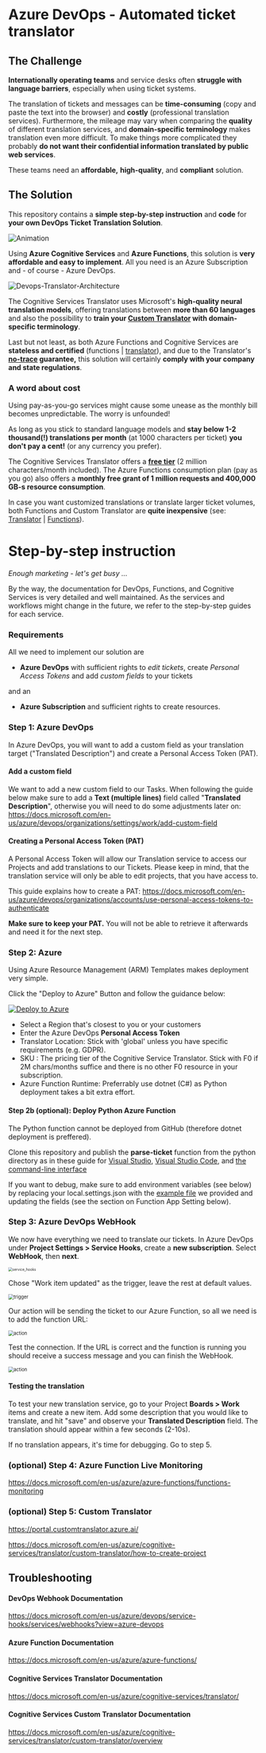 # Azure DevOps - Automated ticket translator

## The Challenge

**Internationally operating teams** and service desks often **struggle with language barriers**, especially when using ticket systems.

The translation of tickets and messages can be **time-consuming** (copy and paste the text into the browser) and **costly** (professional translation services). Furthermore, the mileage may vary when comparing the **quality** of different translation services, and **domain-specific terminology** makes translation even more difficult. To make things more complicated they probably **do not want their confidential information translated by public web services**.

These teams need an **affordable,** **high-quality**, and **compliant** solution.

## The Solution

This repository contains a **simple step-by-step instruction** and **code** for **your own DevOps Ticket Translation Solution**.

![Animation](/docs/images/animation.gif)

Using **Azure Cognitive Services** and **Azure Functions**, this solution is **very affordable and easy to implement**. All you need is an Azure Subscription and - of course - Azure DevOps.

![Devops-Translator-Architecture](/docs/images/architecture_devops_translator.png)

The Cognitive Services Translator uses Microsoft's **high-quality neural translation models**, offering translations between **more than 60 languages** and also the possibility to **train your [Custom Translator](https://docs.microsoft.com/en-us/azure/cognitive-services/translator/translator-info-overview#language-customization) with domain-specific terminology**.

Last but not least, as both Azure Functions and Cognitive Services are **stateless and certified** (functions | [translator](https://www.microsoft.com/en-us/translator/business/notrace/#compliance)), and due to the Translator's **[no-trace](https://www.microsoft.com/en-us/translator/business/notrace/) guarantee,** this solution will certainly **comply with your company and state regulations**.

### A word about cost

Using pay-as-you-go services might cause some unease as the monthly bill becomes unpredictable. The worry is unfounded!

As long as you stick to standard language models and **stay below 1-2 thousand(!) translations per month** (at 1000 characters per ticket) **you don't pay a cent!** (or any currency you prefer).

The Cognitive Services Translator offers a **[free tier](https://azure.microsoft.com/en-us/pricing/details/cognitive-services/translator/)** (2 million characters/month included). The Azure Functions consumption plan (pay as you go) also offers a **monthly free grant of 1 million requests and 400,000 GB-s resource consumption**.

In case you want customized translations or translate larger ticket volumes, both Functions and Custom Translator are **quite inexpensive** (see: [Translator](https://azure.microsoft.com/en-us/pricing/details/cognitive-services/translator/) | [Functions](https://azure.microsoft.com/en-us/pricing/details/functions/)).

# Step-by-step instruction

_Enough marketing - let's get busy ..._

By the way, the documentation for DevOps, Functions, and Cognitive Services is very detailed and well maintained. As the services and workflows might change in the future, we refer to the step-by-step guides for each service.

### Requirements

All we need to implement our solution are

- **Azure DevOps** with sufficient rights to _edit tickets_, create _Personal Access Tokens_ and add _custom fields_ to your tickets

and an

- **Azure Subscription** and sufficient rights to create resources.

### Step 1: Azure DevOps

In Azure DevOps, you will want to add a custom field as your translation target ("Translated Description") and create a Personal Access Token (PAT).

#### Add a custom field

We want to add a new custom field to our Tasks. When following the guide below make sure to add a **Text (multiple lines)** field called "**Translated Description**", otherwise you will need to do some adjustments later on: https://docs.microsoft.com/en-us/azure/devops/organizations/settings/work/add-custom-field

#### Creating a Personal Access Token (PAT)

A Personal Access Token will allow our Translation service to access our Projects and add translations to our Tickets. Please keep in mind, that the translation service will only be able to edit projects, that you have access to.

This guide explains how to create a PAT: https://docs.microsoft.com/en-us/azure/devops/organizations/accounts/use-personal-access-tokens-to-authenticate

**Make sure to keep your PAT.** You will not be able to retrieve it afterwards and need it for the next step.

### Step 2: Azure

Using Azure Resource Management (ARM) Templates makes deployment very simple.

Click the "Deploy to Azure" Button and follow the guidance below:

[![Deploy to Azure](https://aka.ms/deploytoazurebutton)](https://portal.azure.com/#create/Microsoft.Template/uri/https%3A%2F%2Fraw.githubusercontent.com%2Fjplck%2Fdevops-ticket-translation-function%2Fpython-deployment-button%2Fazuredeploy.json)

* Select a Region that's closest to you or your customers
* Enter the Azure DevOps **Personal Access Token**
* Translator Location: Stick with 'global' unless you have specific requirements (e.g. GDPR).
* SKU : The pricing tier of the Cognitive Service Translator. Stick with F0 if 2M chars/months suffice and there is no other F0 resource in your subscription.
* Azure Function Runtime: Preferrably use dotnet (C#) as Python deployment takes a bit extra effort.

#### Step 2b (optional): Deploy Python Azure Function

The Python function cannot be deployed from GitHub (therefore dotnet deployment is preffered).

Clone this repository and publish the **parse-ticket** function from the python directory as in these guide for [Visual Studio](https://docs.microsoft.com/en-us/azure/azure-functions/functions-create-your-first-function-visual-studio), [Visual Studio Code](https://docs.microsoft.com/en-us/azure/azure-functions/functions-create-first-function-vs-code), and [the command-line interface](https://docs.microsoft.com/en-us/azure/azure-functions/functions-create-first-azure-function-azure-cli)

If you want to debug, make sure to add environment variables (see below) by replacing your local.settings.json with the [example file](python/example_local.settings.json) we provided and updating the fields (see the section on Function App Setting below).

### Step 3: Azure DevOps WebHook

We now have everything we need to translate our tickets. In Azure DevOps under **Project Settings > Service Hooks**, create a **new subscription**. Select **WebHook**, then **next**.

<img src="docs\images\service_hooks.png" alt="service_hooks" style="zoom:50%;" />

Chose "Work item updated" as the trigger, leave the rest at default values.

<img src="docs\images\trigger.png" alt="trigger" style="zoom: 67%;" />

Our action will be sending the ticket to our Azure Function, so all we need is to add the function URL:

<img src="docs\images\action.png" alt="action" style="zoom:67%;" />

Test the connection. If the URL is correct and the function is running you should receive a success message and you can finish the WebHook.

<img src="docs\images\test_webhook.png" alt="action" style="zoom:67%;" />

#### Testing the translation

To test your new translation service, go to your Project **Boards > Work** items and create a new item. Add some description that you would like to translate, and hit "save" and observe your **Translated Description** field. The translation should appear within a few seconds (2-10s).

If no translation appears, it's time for debugging. Go to step 5.

### (optional) Step 4: Azure Function Live Monitoring

https://docs.microsoft.com/en-us/azure/azure-functions/functions-monitoring

### (optional) Step 5: Custom Translator

https://portal.customtranslator.azure.ai/

https://docs.microsoft.com/en-us/azure/cognitive-services/translator/custom-translator/how-to-create-project

## Troubleshooting

#### DevOps Webhook Documentation

https://docs.microsoft.com/en-us/azure/devops/service-hooks/services/webhooks?view=azure-devops

#### Azure Function Documentation

https://docs.microsoft.com/en-us/azure/azure-functions/

#### Cognitive Services Translator Documentation

https://docs.microsoft.com/en-us/azure/cognitive-services/translator/

#### Cognitive Services Custom Translator Documentation

https://docs.microsoft.com/en-us/azure/cognitive-services/translator/custom-translator/overview
